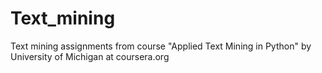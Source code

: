 # Text_mining
Text mining assignments from course "Applied Text Mining in Python" by University of Michigan at coursera.org

